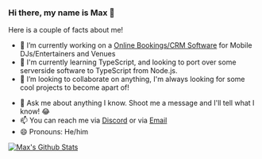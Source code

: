 ### Hi there, my name is Max 👋

<!--
**maxplayle04/maxplayle04** is a ✨ _special_ ✨ repository because its `README.md` (this file) appears on your GitHub profile.
-->

Here is a couple of facts about me!

- 🔭 I’m currently working on a [Online Bookings/CRM Software](https://beta.entermanager.maxplayledev.org) for Mobile DJs/Entertainers and Venues 
- 🌱 I'm currently learning TypeScript, and looking to port over some serverside software to TypeScript from Node.js.
- 👯 I’m looking to collaborate on anything, I'm always looking for some cool projects to become apart of!
<!-- - 🤔 I’m looking for help with --> 
- 💬 Ask me about anything I know. Shoot me a message and I'll tell what I know! 😂
- 📫 You can reach me via [Discord](https://dsc.gg/maxshangout) or via [Email](mailto:maxplayle20@gmail.com)
- 😄 Pronouns: He/him

[![Max's Github Stats](https://github-readme-stats.vercel.app/api?username=thatmaxplayle)](https://github.com/thatmaxplayle)
